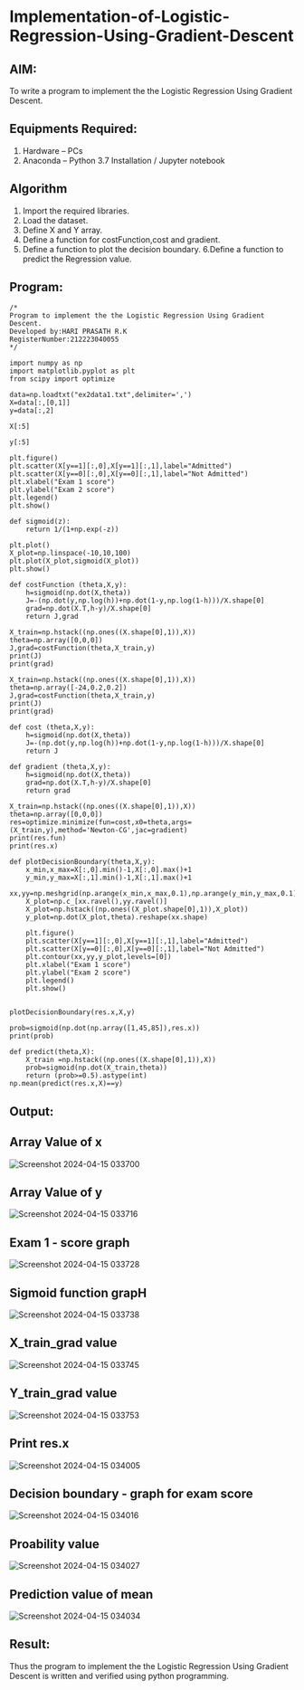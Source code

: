 # Implementation-of-Logistic-Regression-Using-Gradient-Descent

## AIM:
To write a program to implement the the Logistic Regression Using Gradient Descent.

## Equipments Required:
1. Hardware – PCs
2. Anaconda – Python 3.7 Installation / Jupyter notebook

## Algorithm

1. Import the required libraries.
2. Load the dataset.
3. Define X and Y array.
4. Define a function for costFunction,cost and gradient.
5. Define a function to plot the decision boundary. 6.Define a function to predict the 
   Regression value.
   
## Program:
```
/*
Program to implement the the Logistic Regression Using Gradient Descent.
Developed by:HARI PRASATH R.K
RegisterNumber:212223040055
*/
```
```
import numpy as np
import matplotlib.pyplot as plt
from scipy import optimize

data=np.loadtxt("ex2data1.txt",delimiter=',')
X=data[:,[0,1]]
y=data[:,2]

X[:5]

y[:5]

plt.figure()
plt.scatter(X[y==1][:,0],X[y==1][:,1],label="Admitted")
plt.scatter(X[y==0][:,0],X[y==0][:,1],label="Not Admitted")
plt.xlabel("Exam 1 score")
plt.ylabel("Exam 2 score")
plt.legend()
plt.show()

def sigmoid(z):
    return 1/(1+np.exp(-z))

plt.plot()
X_plot=np.linspace(-10,10,100)
plt.plot(X_plot,sigmoid(X_plot))
plt.show()

def costFunction (theta,X,y):
    h=sigmoid(np.dot(X,theta))
    J=-(np.dot(y,np.log(h))+np.dot(1-y,np.log(1-h)))/X.shape[0]
    grad=np.dot(X.T,h-y)/X.shape[0]
    return J,grad

X_train=np.hstack((np.ones((X.shape[0],1)),X))
theta=np.array([0,0,0])
J,grad=costFunction(theta,X_train,y)
print(J)
print(grad)

X_train=np.hstack((np.ones((X.shape[0],1)),X))
theta=np.array([-24,0.2,0.2])
J,grad=costFunction(theta,X_train,y)
print(J)
print(grad)

def cost (theta,X,y):
    h=sigmoid(np.dot(X,theta))
    J=-(np.dot(y,np.log(h))+np.dot(1-y,np.log(1-h)))/X.shape[0]
    return J

def gradient (theta,X,y):
    h=sigmoid(np.dot(X,theta))
    grad=np.dot(X.T,h-y)/X.shape[0]
    return grad

X_train=np.hstack((np.ones((X.shape[0],1)),X))
theta=np.array([0,0,0])
res=optimize.minimize(fun=cost,x0=theta,args=(X_train,y),method='Newton-CG',jac=gradient)
print(res.fun)
print(res.x)

def plotDecisionBoundary(theta,X,y):
    x_min,x_max=X[:,0].min()-1,X[:,0].max()+1
    y_min,y_max=X[:,1].min()-1,X[:,1].max()+1
    xx,yy=np.meshgrid(np.arange(x_min,x_max,0.1),np.arange(y_min,y_max,0.1))
    X_plot=np.c_[xx.ravel(),yy.ravel()]
    X_plot=np.hstack((np.ones((X_plot.shape[0],1)),X_plot))
    y_plot=np.dot(X_plot,theta).reshape(xx.shape)
    
    plt.figure()
    plt.scatter(X[y==1][:,0],X[y==1][:,1],label="Admitted")
    plt.scatter(X[y==0][:,0],X[y==0][:,1],label="Not Admitted")
    plt.contour(xx,yy,y_plot,levels=[0])
    plt.xlabel("Exam 1 score")
    plt.ylabel("Exam 2 score")
    plt.legend()
    plt.show()


plotDecisionBoundary(res.x,X,y)

prob=sigmoid(np.dot(np.array([1,45,85]),res.x))
print(prob)

def predict(theta,X):
    X_train =np.hstack((np.ones((X.shape[0],1)),X))
    prob=sigmoid(np.dot(X_train,theta))
    return (prob>=0.5).astype(int)
np.mean(predict(res.x,X)==y)
```
## Output:

## Array Value of x
  
   ![Screenshot 2024-04-15 033700](https://github.com/23013743/-Implementation-of-Logistic-Regression-Using-Gradient-Descent/assets/161271714/53ea9891-469f-4302-b2ab-89f5ae570930)

## Array Value of y
   ![Screenshot 2024-04-15 033716](https://github.com/23013743/-Implementation-of-Logistic-Regression-Using-Gradient-Descent/assets/161271714/09a7d024-6494-441d-9483-47d4a87e2a46)

## Exam 1 - score graph

   ![Screenshot 2024-04-15 033728](https://github.com/23013743/-Implementation-of-Logistic-Regression-Using-Gradient-Descent/assets/161271714/f194cf9b-90f5-40ef-9e82-bf44cbae1fdf)

## Sigmoid function grapH
   ![Screenshot 2024-04-15 033738](https://github.com/23013743/-Implementation-of-Logistic-Regression-Using-Gradient-Descent/assets/161271714/41108f65-f4ad-45cb-868c-3f8178e6bd25)

## X_train_grad value

   ![Screenshot 2024-04-15 033745](https://github.com/23013743/-Implementation-of-Logistic-Regression-Using-Gradient-Descent/assets/161271714/eebcecce-8f51-4a50-956f-25f8b20f183c)
## Y_train_grad value

   ![Screenshot 2024-04-15 033753](https://github.com/23013743/-Implementation-of-Logistic-Regression-Using-Gradient-Descent/assets/161271714/302c3a41-65bb-441e-8191-41c2c7990be5)
## Print res.x

  ![Screenshot 2024-04-15 034005](https://github.com/23013743/-Implementation-of-Logistic-Regression-Using-Gradient-Descent/assets/161271714/7c6dbfca-4999-41da-99f9-cc693310faa8)
## Decision boundary - graph for exam score
  
  ![Screenshot 2024-04-15 034016](https://github.com/23013743/-Implementation-of-Logistic-Regression-Using-Gradient-Descent/assets/161271714/9824c702-6751-4557-a856-c704625201de)
## Proability value

  ![Screenshot 2024-04-15 034027](https://github.com/23013743/-Implementation-of-Logistic-Regression-Using-Gradient-Descent/assets/161271714/69062590-586b-42b6-8e2e-6857864c7dda)

## Prediction value of mean

  ![Screenshot 2024-04-15 034034](https://github.com/23013743/-Implementation-of-Logistic-Regression-Using-Gradient-Descent/assets/161271714/337bfe1a-0008-4817-8b99-6976c0b5dce8)
 
## Result:
Thus the program to implement the the Logistic Regression Using Gradient Descent is written and verified using python programming.

